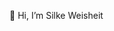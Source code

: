  👋 Hi, I’m Silke Weisheit

<!---
diesilke/diesilke is a ✨ special ✨ repository because its `README.md` (this file) appears on your GitHub profile.
You can click the Preview link to take a look at your changes.
--->
